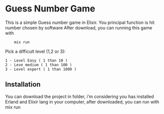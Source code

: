 # Guess Number Game

This is a simple Guess number game in Elixir. 
You principal function is hit number chosen by software
After download, you can running this game with
```
	mix run
```


Pick a difficult level (1,2 or 3):
```
1 - Level Easy ( 1 than 10 )
2 - Leve medium ( 1 than 100 )
3 - Level expert ( 1 than 1000 )
```


## Installation
You can download the project in folder, i'm considering you has installed Erland and Elixir lang in your computer,
after downloaded, you can run with mix run
